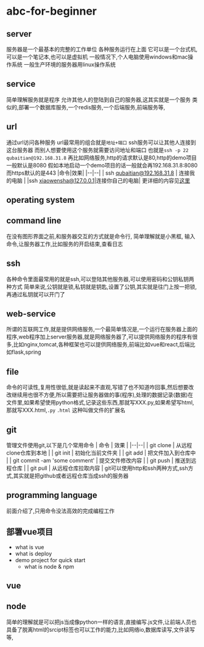 # abc-for-beginner
## server
服务器是一个最基本的完整的工作单位
各种服务运行在上面
它可以是一个台式机,可以是一个笔记本,也可以是虚拟机
一般情况下,个人电脑使用windows和mac操作系统
一般生产环境的服务器用linux操作系统
## service
简单理解服务就是程序
允许其他人的登陆到自己的服务器,这其实就是一个服务
类似的,部署一个数据库服务,一个redis服务,一个后端服务,前端服务等,
## url
通过url访问各种服务
url最常用的组合就是`地址+端口`
ssh服务可以让其他人连接到这台服务器
而别人想要使用这个服务就需要访问地址和端口
也就是`ssh -p 22 qubaitian@192.168.31.8`
再比如网络服务,http的请求默认是80,http的demo项目一般默认是8080
假如本地启动一个demo项目的话一般就会再192.168.31.8:8080
而https默认的是443
|命令|效果|
|--|--|
| ssh qubaitian@192.168.31.8 | 连接我的电脑 |
|ssh xiaowensha@127.0.0.1|连接你自己的电脑|
更详细的内容见[这里](https://developer.mozilla.org/en-US/docs/Learn/Common_questions/Web_mechanics/What_is_a_URL)
## operating system

##  command line
在没有图形界面之前,和服务器交互的方式就是命令行,
简单理解就是小黑框,
输入命令,让服务器工作,比如服务的开启结束,查看日志
## ssh
各种命令里面最常用的就是ssh,可以登陆其他服务器,可以使用密码和公钥私钥两种方式
简单来说,公钥就是锁,私钥就是钥匙,设置了公钥,其实就是往门上按一把锁,再通过私钥就可以开门了
## web-service
所谓的互联网工作,就是提供网络服务,一个最简单情况是,一个运行在服务器上面的程序,web程序加上server服务器,就是网络服务器了,可以提供网络服务的程序有很多,比如nginx,tomcat,各种框架也可以提供网络服务,前端比如vue和react,后端比如flask,spring
## file
命令的可读性,复用性很低,就是读起来不直观,写错了也不知道咋回事,然后想要改改继续用也很不方便,所以需要把让服务器做的事(程序),处理的数据记录(数据)在文件里,如果希望使用python格式,记录这些东西,那就写XXX.py,如果希望写html,那就写XXX.html,`.py` `.html` 这种叫做文件的扩展名
## git 
管理文件使用git,以下是几个常用命令
| 命令 | 效果 |
|--|--|
| git clone | 从远程clone仓库到本地 |
| git init | 初始化当前文件夹 |
| git add | 把文件加入到仓库中 |
| git commit -am 'some comment' | 提交文件修改内容 |
| git push | 推送到远程仓库 |
| git pull | 从远程仓库拉取内容 |
git可以使用http和ssh两种方式,ssh方式,其实就是把github或者远程仓库当成ssh的服务器
## programming language
前面介绍了,只用命令没法高效的完成编程工作
## 部署vue项目
- what is vue
- what is deploy
- demo project for quick start
	- what is node & npm
## vue
## node
简单的理解就是可以把js当成像python一样的语言,直接编写.js文件,让前端人员也具备了脱离html的srcipt标签也可以工作的能力,比如网络io,数据库读写,文件读写等,


<!--stackedit_data:
eyJoaXN0b3J5IjpbLTE2MTg3Mzg1MDIsLTIyMTY5MDExOCwxNT
ExNzc0Njg5LC00NjczNjI5NzAsMTAxOTIxNTAyOSwtMTQwNTk5
NDI1OCwtMTc5ODc5MjkwLC0xNTM4NDY5NTc4LDE2ODU0MjA1Mz
RdfQ==
-->